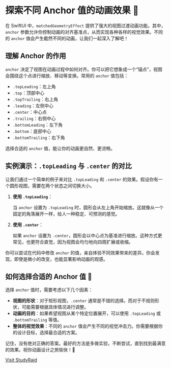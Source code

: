 ﻿# 探索不同 Anchor 值的动画效果 🚀

在 SwiftUI 中，`matchedGeometryEffect` 提供了强大的视图过渡动画功能。其中，`anchor` 参数允许你控制动画的对齐基准点，从而实现各种各样的视觉效果。不同的 `anchor` 值会产生截然不同的动画，让我们一起深入了解吧！

## 理解 Anchor 的作用

`anchor` 决定了视图在动画过程中如何对齐。你可以把它想象成一个“锚点”，视图会围绕这个点进行缩放、移动等变换。常用的 `anchor` 值包括：

*   `.topLeading`：左上角
*   `.top`：顶部中心
*   `.topTrailing`：右上角
*   `.leading`：左侧中心
*   `.center`：中心点
*   `.trailing`：右侧中心
*   `.bottomLeading`：左下角
*   `.bottom`：底部中心
*   `.bottomTrailing`：右下角

选择合适的 `anchor` 值，能让你的动画更自然、更流畅。

## 实例演示：`.topLeading` 与 `.center` 的对比

让我们通过一个简单的例子来对比 `.topLeading` 和 `.center` 的效果。假设你有一个圆形视图，需要在两个状态之间切换大小。

1.  **使用 `.topLeading`**：

    当 `anchor` 设置为 `.topLeading` 时，圆形会从左上角开始缩放。这就像从一个固定的角落展开一样，给人一种稳定、可预测的感觉。
2.  **使用 `.center`**：

    如果 `anchor` 设置为 `.center`，圆形会以中心点为基准进行缩放。这种方式更常见，也更符合直觉，因为视图会均匀地向四周扩展或收缩。

你可以尝试在代码中修改 `anchor` 的值，亲自体验不同效果带来的差异。你会发现，即使是微小的改变，也能显著影响动画的观感。

## 如何选择合适的 Anchor 值 🤔

选择 `anchor` 值时，需要考虑以下几个因素：

*   **视图的形状**：对于矩形视图，`.center` 通常是不错的选择。而对于不规则形状，可能需要根据具体情况进行调整。
*   **动画的目的**：如果希望视图从某个特定位置展开，可以使用 `.topLeading` 或 `.bottomTrailing` 等值。
*   **整体的视觉效果**：不同的 `anchor` 值会产生不同的视觉冲击力。你需要根据你的设计目标，选择最合适的方案。

记住，没有绝对正确的答案。最好的方法是多做实验，不断尝试，直到找到最满意的效果。祝你动画设计之旅愉快！🎉

[Visit StudyRaid](https://app.studyraid.com/en/read/30594/1318633/anchor-topleading-center)
